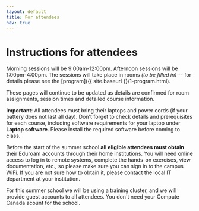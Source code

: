 ```yaml
---
layout: default
title: For attendees
nav: true
---
```


# Instructions for attendees

Morning sessions will be 9:00am-12:00pm. Afternoon sessions will be 1:00pm-4:00pm. The sessions will take
place in rooms *(to be filled in)* -- for details please see the [program]({{ site.baseurl
}}/1-program.html).

These pages will continue to be updated as details are confirmed for room assignments, session times and
detailed course information.

**Important**: All attendees must bring their laptops and power cords (if your battery does not last all
day). Don't forget to check details and prerequisites for each course, including software requirements
for your laptop under **Laptop software**. Please install the required software before coming to class.

Before the start of the summer school **all eligible attendees must obtain** their Eduroam accounts
through their home institutions. You will need online access to log in to remote systems, complete the
hands-on exercises, view documentation, etc., so please make sure you can sign in to the campus WiFi. If
you are not sure how to obtain it, please contact the local IT department at your institution.

For this summer school we will be using a training cluster, and we will provide guest accounts to all
attendees. You don't need your Compute Canada acount for the school.
